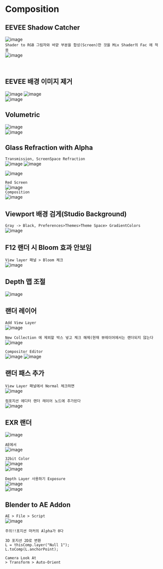 Composition
==============

EEVEE Shadow Catcher
-------------------------
![image](https://user-images.githubusercontent.com/30430227/132828307-2356455b-a64e-4a91-b914-fa396467d36b.png)  
`Shader to RGB 그림자와 바깥 부분을 합성(Screen)한 것을 Mix Shader의 Fac 에 적용`  
![image](https://user-images.githubusercontent.com/30430227/132828687-9c0cc04a-8426-4976-8a0f-58ac0d599f02.png)

<br>

EEVEE 배경 이미지 제거 
-----------------------
![image](https://user-images.githubusercontent.com/30430227/133018702-bb81548c-8bb4-4dfb-9132-3998333a5bc2.png)
![image](https://user-images.githubusercontent.com/30430227/133018722-e72391fd-dfab-4e65-a2c0-9bd061994c8e.png)  
![image](https://user-images.githubusercontent.com/30430227/133018739-e3f104a5-2305-4d0d-8e42-968f7916c77e.png)  



Volumetric 
------------
![image](https://user-images.githubusercontent.com/30430227/133027508-71a0a0fc-c9cc-4c5e-a44b-6110122ca863.png)  
![image](https://user-images.githubusercontent.com/30430227/133027523-4b4dc6d2-3532-42e8-a708-bb85e9cefc91.png)  



Glass Refraction with Alpha
--------------------------
`Transmission, ScreenSpace Refraction`  
![image](https://user-images.githubusercontent.com/30430227/133032463-c3596062-183f-44a2-9158-0a5b2e756d50.png)
![image](https://user-images.githubusercontent.com/30430227/133032482-b017a4e8-c8f1-4972-b788-bc0d3a9d1157.png)  

![image](https://user-images.githubusercontent.com/30430227/133032236-482caf01-72ce-4d88-848f-79d3974618b0.png)  

`Red Screen`  
![image](https://user-images.githubusercontent.com/30430227/133032322-30cc6e04-2196-48a0-967c-af1e4864b810.png)  
`Composition`  
![image](https://user-images.githubusercontent.com/30430227/133033214-466dd447-defb-49bc-b408-b834339303a2.png)  


Viewport 배경 검게(Studio Background)
----------------------------------------
`Gray -> Black, Preferences>Themes>Theme Space> GradientColors`  
![image](https://user-images.githubusercontent.com/30430227/137238087-310bfb9f-45b0-42db-994b-a95e503ffd20.png)  


F12 랜더 시 Bloom 효과 안보임  
----------------
`View layer 패널 > Bloom 체크`  
![image](https://user-images.githubusercontent.com/30430227/137238242-d79a6145-4326-4fa9-9ee3-c316b7c92769.png)  


Depth 맵 조절
------------
![image](https://user-images.githubusercontent.com/30430227/137240423-85aa8d9b-2880-41b8-bc9d-6c0a70eef792.png)  


랜더 레이어 
------------
`Add View Layer`  
![image](https://user-images.githubusercontent.com/30430227/137240887-f9c4df01-8b90-486b-bf61-96ee62935b40.png)  

`New Collection 에 제외할 박스 넣고 체크 해제(현재 뷰레이어에서는 랜더되지 않는다`  
![image](https://user-images.githubusercontent.com/30430227/137241002-bac59ec3-175e-44dc-bc7c-8a80b7c4bae0.png)  

`Compositor Editor`  
![image](https://user-images.githubusercontent.com/30430227/137241144-607eb5e3-a897-4b50-b00e-73540d715a89.png)
![image](https://user-images.githubusercontent.com/30430227/137241168-5e88c2e9-8ecc-4ef6-a5f8-156e8cbe9dfb.png)  


랜더 패스 추가
---------------
`View Layer 패널에서 Normal 체크하면`  
![image](https://user-images.githubusercontent.com/30430227/137241327-ba159a00-b68e-48b6-a968-b8aa5c1b694d.png)  

`컴포지션 에디터 랜더 레이어 노드에 추가된다`  
![image](https://user-images.githubusercontent.com/30430227/137241413-37857c47-b0b4-485c-a806-9f3225fc87dd.png)  
 


EXR 랜더  
-----------
![image](https://user-images.githubusercontent.com/30430227/137243329-c3ea4d7b-da05-485d-b329-e0ad6fe09cbb.png)  

`AE에서`  
![image](https://user-images.githubusercontent.com/30430227/137243355-bc3792f5-47a4-48c6-b5db-6d12250fb2dd.png)  

`32bit Color`  
![image](https://user-images.githubusercontent.com/30430227/137244466-5581de15-0aca-4917-b376-c7eeea0d0c11.png)  
![image](https://user-images.githubusercontent.com/30430227/137244484-4a844500-8f4c-4164-bd25-e4618ef69416.png)  

`Depth Layer 사용하기 Exposure`  
![image](https://user-images.githubusercontent.com/30430227/137244550-c1976754-f40f-49d6-bcf1-72b2c5a8bbd0.png)  
![image](https://user-images.githubusercontent.com/30430227/137244705-ec0a9139-49b5-4a70-b278-91855fbad43f.png)  



Blender to AE Addon
-----------------------
`AE > File > Script`  
![image](https://user-images.githubusercontent.com/30430227/137243541-c82f07a4-f65f-47b6-a0ae-183e862aeb15.png)  

`주의!!포지션 마커의 Alpha가 0다`  

```
3D 포지션 2D로 변환  
L = thisComp.layer("Null 1");
L.toComp(L.anchorPoint);

Camera Look At
> Transform > Auto-Orient

```









 

